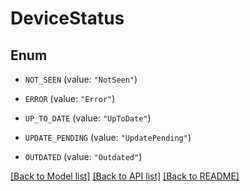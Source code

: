 # DeviceStatus

## Enum


* `NOT_SEEN` (value: `"NotSeen"`)

* `ERROR` (value: `"Error"`)

* `UP_TO_DATE` (value: `"UpToDate"`)

* `UPDATE_PENDING` (value: `"UpdatePending"`)

* `OUTDATED` (value: `"Outdated"`)


[[Back to Model list]](../README.md#documentation-for-models) [[Back to API list]](../README.md#documentation-for-api-endpoints) [[Back to README]](../README.md)



